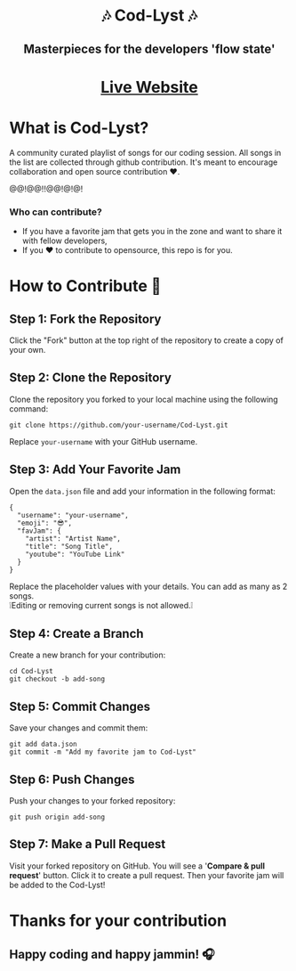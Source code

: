<div align="center">
  <h1>🎶 Cod-Lyst 🎶</h1>
  <h2 >Masterpieces for the developers 'flow state'</h2>
</div>

<span align="center">
  
  # [Live Website](https://k-o-v-i-d.github.io/Cod-Lyst.github.io/)
</span>



# What is **Cod-Lyst**?

A community curated playlist of songs for our coding session. All songs in the list are collected through github contribution. It's meant to encourage collaboration and open source contribution ❤️.

@@!@@!!@@!@!@!

### Who can contribute?

- If you have a favorite jam that gets you in the zone and want to share it with fellow developers,
- If you ❤️ to contribute to opensource, this repo is for you.

#

# How to Contribute 🤗

## Step 1: Fork the Repository

Click the "Fork" button at the top right of the repository to create a copy of your own.

## Step 2: Clone the Repository

Clone the repository you forked to your local machine using the following command:

```
git clone https://github.com/your-username/Cod-Lyst.git
```

Replace `your-username` with your GitHub username.

## Step 3: Add Your Favorite Jam

Open the `data.json` file and add your information in the following format:

```
{
  "username": "your-username",
  "emoji": "😎",
  "favJam": {
    "artist": "Artist Name",
    "title": "Song Title",
    "youtube": "YouTube Link"
  }
}
```

Replace the placeholder values with your details. You can add as many as 2 songs. </br>
❕Editing or removing current songs is not allowed.❕

## Step 4: Create a Branch

Create a new branch for your contribution:

```
cd Cod-Lyst
git checkout -b add-song
```

## Step 5: Commit Changes

Save your changes and commit them:

```
git add data.json
git commit -m "Add my favorite jam to Cod-Lyst"

```

## Step 6: Push Changes

Push your changes to your forked repository:

```
git push origin add-song
```

## Step 7: Make a Pull Request

Visit your forked repository on GitHub. You will see a '**Compare & pull request**' button. Click it to create a pull request. Then your favorite jam will be added to the Cod-Lyst!

###

# Thanks for your contribution

## Happy coding and happy jammin! 🎧




